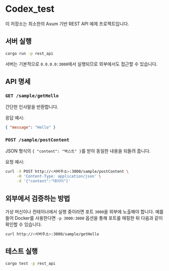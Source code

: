 # Codex_test

이 저장소는 최소한의 Axum 기반 REST API 예제 프로젝트입니다.

## 서버 실행

```bash
cargo run -p rest_api
```

서버는 기본적으로 `0.0.0.0:3000`에서 실행되므로 외부에서도 접근할 수 있습니다.

## API 명세

### `GET /sample/getHello`
간단한 인사말을 반환합니다.

응답 예시:
```json
{ "message": "Hello" }
```

### `POST /sample/postContent`
JSON 형식의 `{ "content": "텍스트" }`를 받아 동일한 내용을 되돌려 줍니다.

요청 예시:
```bash
curl -X POST http://<서버주소>:3000/sample/postContent \
     -H 'Content-Type: application/json' \
     -d '{"content":"데이터"}'
```

## 외부에서 검증하는 방법

가상 머신이나 컨테이너에서 실행 중이라면 포트 `3000`을 외부에 노출해야 합니다. 
예를 들어 Docker를 사용한다면 `-p 3000:3000` 옵션을 통해 포트를 매핑한 뒤 다음과 같이 확인할 수 있습니다.

```bash
curl http://<서버주소>:3000/sample/getHello
```

## 테스트 실행

```bash
cargo test -p rest_api
```

